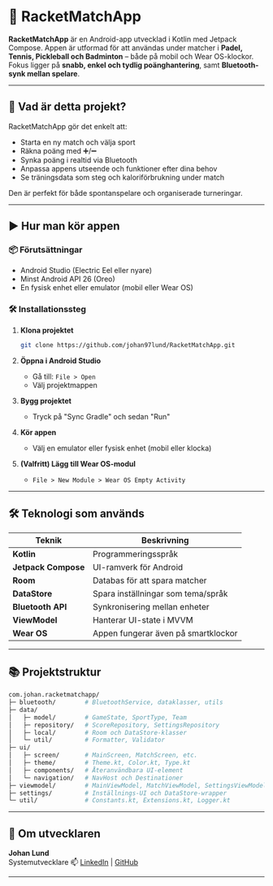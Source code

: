 # 🏸 RacketMatchApp

**RacketMatchApp** är en Android-app utvecklad i Kotlin med Jetpack Compose. Appen är utformad för att användas under matcher i **Padel, Tennis, Pickleball och Badminton** – både på mobil och Wear OS-klockor. Fokus ligger på **snabb, enkel och tydlig poänghantering**, samt **Bluetooth-synk mellan spelare**.

---

## 🧩 Vad är detta projekt?

RacketMatchApp gör det enkelt att:
- Starta en ny match och välja sport
- Räkna poäng med ➕/➖
- Synka poäng i realtid via Bluetooth
- Anpassa appens utseende och funktioner efter dina behov
- Se träningsdata som steg och kaloriförbrukning under match

Den är perfekt för både spontanspelare och organiserade turneringar.

---

## ▶️ Hur man kör appen

### 📦 Förutsättningar
- Android Studio (Electric Eel eller nyare)
- Minst Android API 26 (Oreo)
- En fysisk enhet eller emulator (mobil eller Wear OS)

### 🛠️ Installationssteg

1. **Klona projektet**
   ```bash
   git clone https://github.com/johan97lund/RacketMatchApp.git
   ```

2. **Öppna i Android Studio**
    - Gå till: `File > Open`
    - Välj projektmappen

3. **Bygg projektet**
    - Tryck på "Sync Gradle" och sedan "Run"

4. **Kör appen**
    - Välj en emulator eller fysisk enhet (mobil eller klocka)

5. **(Valfritt) Lägg till Wear OS-modul**
    - `File > New Module > Wear OS Empty Activity`

---

## 🛠️ Teknologi som används

| Teknik           | Beskrivning |
|------------------|-------------|
| **Kotlin**       | Programmeringsspråk |
| **Jetpack Compose** | UI-ramverk för Android |
| **Room**         | Databas för att spara matcher |
| **DataStore**    | Spara inställningar som tema/språk |
| **Bluetooth API**| Synkronisering mellan enheter |
| **ViewModel**    | Hanterar UI-state i MVVM |
| **Wear OS**      | Appen fungerar även på smartklockor |

---

## 📚 Projektstruktur

```bash
com.johan.racketmatchapp/
├─ bluetooth/        # BluetoothService, dataklasser, utils
├─ data/
│   ├─ model/        # GameState, SportType, Team
│   ├─ repository/   # ScoreRepository, SettingsRepository
│   ├─ local/        # Room och DataStore-klasser
│   └─ util/         # Formatter, Validator
├─ ui/
│   ├─ screen/       # MainScreen, MatchScreen, etc.
│   ├─ theme/        # Theme.kt, Color.kt, Type.kt
│   ├─ components/   # Återanvändbara UI-element
│   └─ navigation/   # NavHost och Destinationer
├─ viewmodel/        # MainViewModel, MatchViewModel, SettingsViewModel
├─ settings/         # Inställnings-UI och DataStore-wrapper
└─ util/             # Constants.kt, Extensions.kt, Logger.kt
```

---

## 👤 Om utvecklaren

**Johan Lund**  
Systemutvecklare
📫 [LinkedIn](https://www.linkedin.com) | [GitHub](https://github.com/dittanvändarnamn)

---